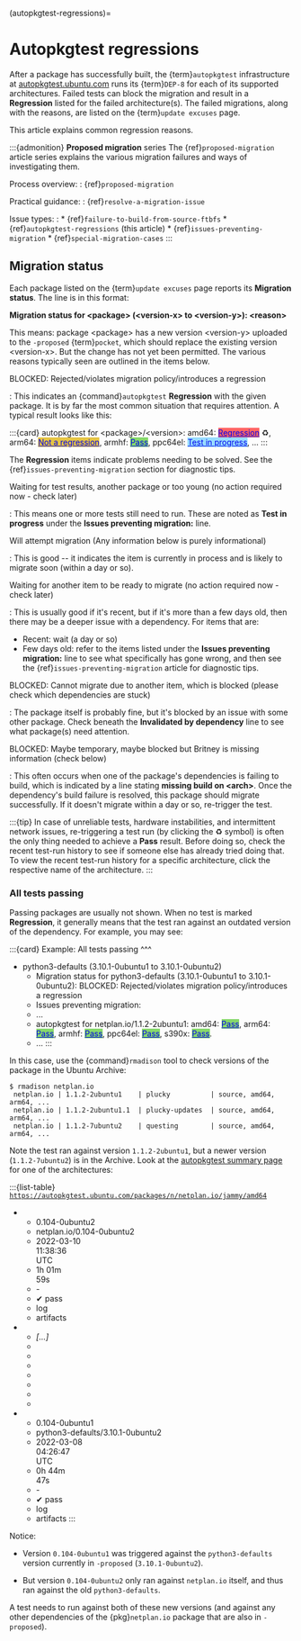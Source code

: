 (autopkgtest-regressions)=
# Autopkgtest regressions

After a package has successfully built, the {term}`autopkgtest` infrastructure at [autopkgtest.ubuntu.com](https://autopkgtest.ubuntu.com/) runs its {term}`DEP-8` for each of its supported architectures. Failed tests can block the migration and result in a **Regression** listed for the failed architecture(s). The failed migrations, along with the reasons, are listed on the {term}`update excuses` page.

This article explains common regression reasons.

:::{admonition} **Proposed migration** series
The {ref}`proposed-migration` article series explains the various migration failures and ways of investigating them.

Process overview:
: {ref}`proposed-migration`

Practical guidance:
: {ref}`resolve-a-migration-issue`

Issue types:
:   * {ref}`failure-to-build-from-source-ftbfs`
    * {ref}`autopkgtest-regressions` (this article)
    * {ref}`issues-preventing-migration`
    * {ref}`special-migration-cases`
:::

## Migration status

Each package listed on the {term}`update excuses` page reports its **Migration status**. The line is in this format:

**Migration status for &lt;package&gt; (&lt;version-x&gt; to &lt;version-y&gt;): &lt;reason&gt;**

This means: package &lt;package&gt; has a new version &lt;version-y&gt; uploaded to the `-proposed` {term}`pocket`, which should replace the existing version &lt;version-x&gt;. But the change has not yet been permitted. The various reasons typically seen are outlined in the items below.

BLOCKED: Rejected/violates migration policy/introduces a regression

: This indicates an {command}`autopkgtest` **Regression** with the given package. It is by far the most common situation that requires attention. A typical result looks like this:

   :::{card}
   autopkgtest for &lt;package&gt;/&lt;version&gt;: amd64: <span style="color:#0000EE; text-decoration:underline;  background-color:#FF6565">Regression</span> ♻,  arm64: <span style="color:#0000EE; text-decoration:underline; background-color:#E5C445">Not a regression</span>, armhf: <span style="color:#0000EE; text-decoration:underline; background-color:#86D86B">Pass</span>, ppc64el: <span style="color:#0000EE; text-decoration:underline; background-color:#98DCFE">Test in progress</span>, ...
   :::

   The **Regression** items indicate problems needing to be solved. See the {ref}`issues-preventing-migration` section for diagnostic tips.

Waiting for test results, another package or too young (no action required now - check later)

: This means one or more tests still need to run. These are noted as **Test in progress** under the **Issues preventing migration:** line.

Will attempt migration (Any information below is purely informational)

: This is good -- it indicates the item is currently in process and is likely to migrate soon (within a day or so).

Waiting for another item to be ready to migrate (no action required now - check later)

: This is usually good if it's recent, but if it's more than a few days old, then there may be a deeper issue with a dependency. For items that are:

   * Recent: wait (a day or so)
   * Few days old: refer to the items listed under the **Issues preventing migration:** line to see what specifically has gone wrong, and then see the {ref}`issues-preventing-migration` article for diagnostic tips.

BLOCKED: Cannot migrate due to another item, which is blocked (please check which dependencies are stuck)

: The package itself is probably fine, but it's blocked by an issue with some other package. Check beneath the **Invalidated by dependency** line to see what package(s) need attention.

BLOCKED: Maybe temporary, maybe blocked but Britney is missing information (check below)

: This often occurs when one of the package's dependencies is failing to build, which is indicated by a line stating **missing build on &lt;arch&gt;**. Once the dependency's build failure is resolved, this package should migrate successfully. If it doesn't migrate within a day or so, re-trigger the test.

:::{tip}
In case of unreliable tests, hardware instabilities, and intermittent network issues, re-triggering a test run (by clicking the ♻ symbol) is often the only thing needed to achieve a **Pass** result. Before doing so, check the recent test-run history to see if someone else has already tried doing that. To view the recent test-run history for a specific architecture, click the respective name of the architecture.
:::


### All tests passing

Passing packages are usually not shown. When no test is marked **Regression**, it generally means that the test ran against an outdated version of the dependency. For example, you may see:

:::{card}
Example: All tests passing
^^^
* python3-defaults (3.10.1-0ubuntu1 to 3.10.1-0ubuntu2)
    - Migration status for python3-defaults (3.10.1-0ubuntu1 to 3.10.1-0ubuntu2): BLOCKED: Rejected/violates migration policy/introduces a regression
    - Issues preventing migration:
    - ...
    - autopkgtest for netplan\.io/1.1.2-2ubuntu1: amd64: <span style="color:#0000EE; text-decoration:underline; background-color:#86D86B">Pass</span>, arm64: <span style="color:#0000EE; text-decoration:underline; background-color:#86D86B">Pass</span>, armhf: <span style="color:#0000EE; text-decoration:underline; background-color:#86D86B">Pass</span>, ppc64el: <span style="color:#0000EE; text-decoration:underline; background-color:#86D86B">Pass</span>, s390x: <span style="color:#0000EE; text-decoration:underline; background-color:#86D86B">Pass</span>.
    - ...
:::

In this case, use the {command}`rmadison` tool to check versions of the package in the Ubuntu Archive:

```none
$ rmadison netplan.io
 netplan.io | 1.1.2-2ubuntu1    | plucky          | source, amd64, arm64, ...
 netplan.io | 1.1.2-2ubuntu1.1  | plucky-updates  | source, amd64, arm64, ...
 netplan.io | 1.1.2-7ubuntu2    | questing        | source, amd64, arm64, ...
```

Note the test ran against version `1.1.2-2ubuntu1`, but a newer version (`1.1.2-7ubuntu2`) is in the Archive. Look at the [autopkgtest summary page](https://autopkgtest.ubuntu.com/packages/n/netplan.io/jammy/amd64) for one of the architectures:

:::{list-table} [`https://autopkgtest.ubuntu.com/packages/n/netplan.io/jammy/amd64`](https://autopkgtest.ubuntu.com/packages/n/netplan.io/jammy/amd64)

*   - 0.104-0ubuntu2
    - netplan\.io/0.104-0ubuntu2
    - 2022-03-10<br>11:38:36<br>UTC
    - 1h 01m<br>59s
    - \-
    - ✔ pass
    - log
    - artifacts
*   - _[...]_
    -
    -
    -
    -
    -
    -
    -
*   - 0.104-0ubuntu1
    - python3-defaults/3.10.1-0ubuntu2
    - 2022-03-08<br>04:26:47<br>UTC
    - 0h 44m<br>47s
    - \-
    - ✔ pass
    - log
    - artifacts
:::

Notice:

* Version `0.104-0ubuntu1` was triggered against the `python3-defaults` version currently in `-proposed` (`3.10.1-0ubuntu2`).

* But version `0.104-0ubuntu2` only ran against `netplan.io` itself, and thus ran against the old `python3-defaults`.

A test needs to run against both of these new versions (and against any other dependencies of the {pkg}`netplan.io` package that are also in `-proposed`).
